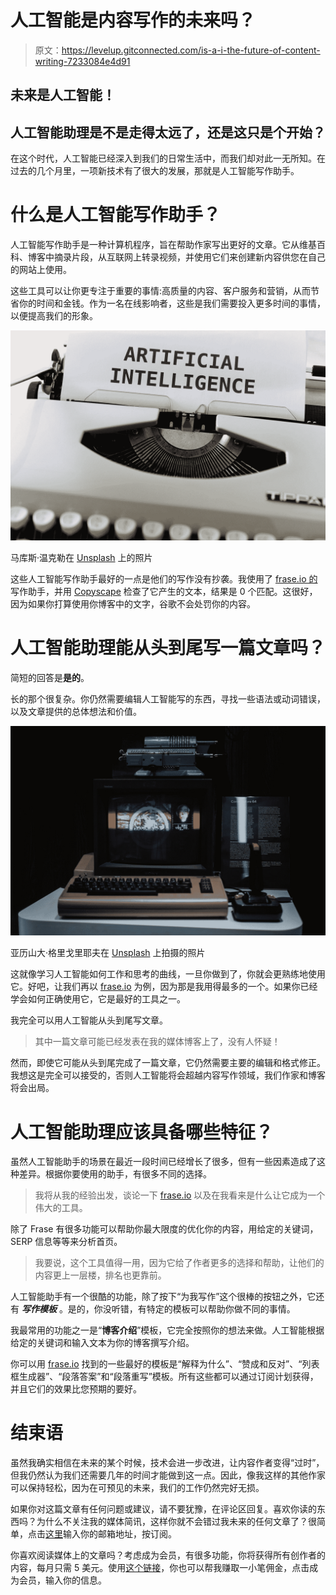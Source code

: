 # 人工智能是内容写作的未来吗？

> 原文：<https://levelup.gitconnected.com/is-a-i-the-future-of-content-writing-7233084e4d91>

## 未来是人工智能！

## 人工智能助理是不是走得太远了，还是这只是个开始？

在这个时代，人工智能已经深入到我们的日常生活中，而我们却对此一无所知。在过去的几个月里，一项新技术有了很大的发展，那就是人工智能写作助手。

# 什么是人工智能写作助手？

人工智能写作助手是一种计算机程序，旨在帮助作家写出更好的文章。它从维基百科、博客中摘录片段，从互联网上转录视频，并使用它们来创建新内容供您在自己的网站上使用。

这些工具可以让你更专注于重要的事情:高质量的内容、客户服务和营销，从而节省你的时间和金钱。作为一名在线影响者，这些是我们需要投入更多时间的事情，以便提高我们的形象。

![](img/096dfc97f33436f3ab9d5669d953c670.png)

马库斯·温克勒在 [Unsplash](https://unsplash.com?utm_source=medium&utm_medium=referral) 上的照片

这些人工智能写作助手最好的一点是他们的写作没有抄袭。我使用了 [frase.io 的](https://www.frase.io/?via=kg2022)写作助手，并用 [Copyscape](https://www.copyscape.com/) 检查了它产生的文本，结果是 0 个匹配。这很好，因为如果你打算使用你博客中的文字，谷歌不会处罚你的内容。

# 人工智能助理能从头到尾写一篇文章吗？

简短的回答是**是的**。

长的那个很复杂。你仍然需要编辑人工智能写的东西，寻找一些语法或动词错误，以及文章提供的总体想法和价值。

![](img/7d1f916b9abe1939127784f52fbfff2d.png)

亚历山大·格里戈里耶夫在 [Unsplash](https://unsplash.com?utm_source=medium&utm_medium=referral) 上拍摄的照片

这就像学习人工智能如何工作和思考的曲线，一旦你做到了，你就会更熟练地使用它。好吧，让我们再以 [frase.io](https://www.frase.io/?via=kg2022) 为例，因为那是我用得最多的一个。如果你已经学会如何正确使用它，它是最好的工具之一。

我完全可以用人工智能从头到尾写文章。

> 其中一篇文章可能已经发表在我的媒体博客上了，没有人怀疑！

然而，即使它可能从头到尾完成了一篇文章，它仍然需要主要的编辑和格式修正。我想这是完全可以接受的，否则人工智能将会超越内容写作领域，我们作家和博客将会出局。

# 人工智能助理应该具备哪些特征？

虽然人工智能助手的场景在最近一段时间已经增长了很多，但有一些因素造成了这种差异。根据你要使用的助手，有很多不同的选择。

> 我将从我的经验出发，谈论一下 [frase.io](https://www.frase.io/?via=kg2022) 以及在我看来是什么让它成为一个伟大的工具。

除了 Frase 有很多功能可以帮助你最大限度的优化你的内容，用给定的关键词，SERP 信息等等来分析首页。

> 我要说，这个工具值得一用，因为它给了作者更多的选择和帮助，让他们的内容更上一层楼，排名也更靠前。

人工智能助手有一个很酷的功能，除了按下“为我写作”这个很棒的按钮之外，它还有 ***写作模板*** 。是的，你没听错，有特定的模板可以帮助你做不同的事情。

我最常用的功能之一是“**博客介绍**”模板，它完全按照你的想法来做。人工智能根据给定的关键词和输入文本为你的博客撰写介绍。

你可以用 [frase.io](https://www.frase.io/?via=kg2022) 找到的一些最好的模板是“解释为什么”、“赞成和反对”、“列表框生成器”、“段落答案”和“段落重写”模板。所有这些都可以通过订阅计划获得，并且它们的效果比您预期的要好。

# 结束语

虽然我确实相信在未来的某个时候，技术会进一步改进，让内容作者变得“过时”，但我仍然认为我们还需要几年的时间才能做到这一点。因此，像我这样的其他作家可以保持轻松，因为在可预见的未来，我们的工作仍然完好无损。

如果你对这篇文章有任何问题或建议，请不要犹豫，在评论区回复。喜欢你读的东西吗？为什么不关注我的媒体简讯，这样你就不会错过我未来的任何文章了？很简单，点击[这里](https://kgabeci.medium.com/subscribe)输入你的邮箱地址，按订阅。

你喜欢阅读媒体上的文章吗？考虑成为会员，有很多功能，你将获得所有创作者的内容，每月只需 5 美元。使用[这个链接](https://kgabeci.medium.com/membership)，你也可以帮我赚取一小笔佣金，点击成为会员，输入你的信息。